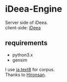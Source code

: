 # iDeea-Engine
Server side of iDeea.  
client-side: [iDeea](https://github.com/gentom/iDeea)   

## requirements
* python3.x  
* gensim  
    
      
I use [ja.text8](https://github.com/Hironsan/ja.text8.git) for corpus.  
Thanks to [Hironsan](https://github.com/Hironsan).